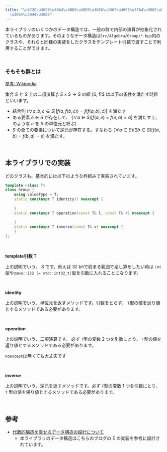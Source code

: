 ```yaml
---
title: "\u672C\u30E9\u30A4\u30D6\u30E9\u30EA\u3067\u306E\u7FA4\u306E\u5B9F\u88C5\u306B\
  \u3064\u3044\u3066"
---
```


本ライブラリのいくつかのデータ構造では、一般の群で内部の演算が抽象化されているものがあります。そのようなデータ構造は`Src/Algebra/Group/*.hpp`内のクラスや、それらと同様の実装をしたクラスをテンプレート引数で渡すことで利用することができます。

<br />

### そもそも群とは

[参考: Wikipedia](https://ja.wikipedia.org/wiki/%E7%BE%A4_(%E6%95%B0%E5%AD%A6))

集合 $S$ と $S$ 上の二項演算 $f:\ S\times S\to S$ の組 (S, f)$ は以下の条件を満たす時群といいます。
- 結合則 $(\forall a, b, c\in S)[f(a, f(b, c)) = f(f(a, b), c)]$ を満たす
- ある要素 $e\in S$ が存在して、 $(\forall a\in S)[f(a, e) = f(e, a) = a]$ を満たす (このような $e$ を $S$ の単位元と呼ぶ)
- $S$ の全ての要素について逆元が存在する。すなわち $(\forall a\in S)(\exists b\in S)[f(a, b) = f(b, a) = e]$ を満たす。

<br />

## 本ライブラリでの実装

どのクラスも、基本的には以下のような枠組みで実装されています。

```cpp
template <class T>
class Group {
    using valueType = T;
    static constexpr T identity() noexcept {
    
    }
    static constexpr T operation(const T& l, const T& r) noexcept {
        
    }
    static constexpr T inverse(const T& v) noexcept {
    }
};
```

<br />

**template引数 T**

上の説明でいう、 $S$ です。例えば $32$ bitで収まる範囲で足し算をしたい時は `int`型や`zawa::i32 (= std::int32_t)`型を引数に入れることになります。

<br />

**identity**

上の説明でいう、単位元を返すメソッドです。引数をとらず、 `T`型の値を返り値とするメソッドである必要があります。

<br />

**operation**

上の説明でいう、二項演算です。 必ず `T`型の変数 $2$ つを引数にとり、 `T`型の値を返り値とするメソッドである必要があります。

`noexcept`は無くても大丈夫です

<br />

**inverse**

上の説明でいう、逆元を返すメソッドです。必ず `T`型の変数 $1$ つを引数にとり、 `T` 型の値を帰り値とするメソッドである必要があります。

<br />

## 参考

- [代数的構造を乗せるデータ構造の設計について](https://noshi91.hatenablog.com/entry/2020/04/22/212649)
   - 本ライブラリのデータ構造はこちらのブログの E の実装を参考に設計されています。
